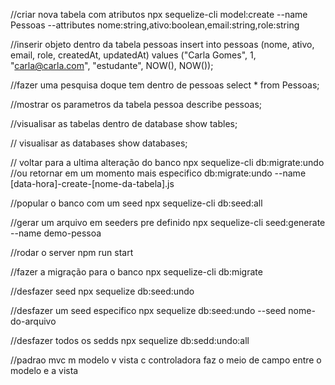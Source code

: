 //criar nova tabela com atributos 
npx sequelize-cli model:create --name Pessoas --attributes nome:string,ativo:boolean,email:string,role:string


//inserir objeto dentro da tabela pessoas
insert into pessoas (nome, ativo, email, role, createdAt, updatedAt) values ("Carla Gomes", 1, "carla@carla.com", "estudante", NOW(), NOW());


//fazer uma pesquisa doque tem dentro de pessoas
select * from Pessoas;

//mostrar os parametros da tabela pessoa
describe pessoas;

//visualisar as tabelas dentro de database
show tables;

// visualisar as databases
show databases;

// voltar para a ultima alteração do banco
npx sequelize-cli db:migrate:undo
//ou retornar em um momento mais especifico
db:migrate:undo --name [data-hora]-create-[nome-da-tabela].js

//popular o banco com um seed
npx sequelize-cli db:seed:all

//gerar um arquivo em seeders pre definido
npx sequelize-cli seed:generate --name demo-pessoa

//rodar o server
npm run start

//fazer a migração para o banco 
npx sequelize-cli db:migrate

//desfazer seed
npx sequelize db:seed:undo

//desfazer um seed especifico
npx sequelize db:seed:undo --seed nome-do-arquivo

//desfazer todos os sedds
npx sequelize db:sedd:undo:all



//padrao mvc
m modelo
v vista
c controladora   faz o meio de campo entre o modelo e a vista

